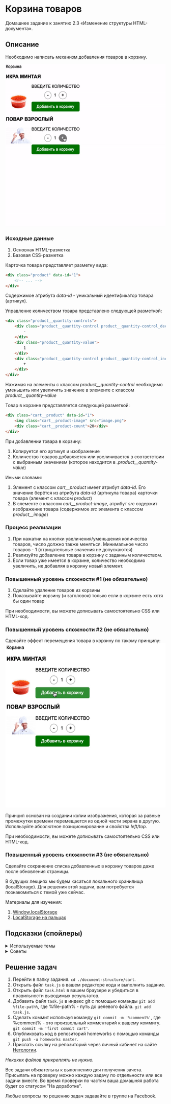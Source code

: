 # Корзина товаров

Домашнее задание к занятию 2.3 «Изменение структуры HTML-документа».

## Описание 

Необходимо написать механизм добавления товаров в корзину.

![Demo](./demo.gif)

### Исходные данные

1. Основная HTML-разметка
2. Базовая CSS-разметка

Карточка товара представляет разметку вида:

```html
<div class="product" data-id="1">
    <!-- ... -->
</div>
```

Содержимое атрибута *data-id* - уникальный идентификатор товара (артикул).

Управление количеством товара представлено следующей разметкой:

```html
<div class="product__quantity-controls">
    <div class="product__quantity-control product__quantity-control_dec">
        -
    </div>
    <div class="product__quantity-value">
        1
    </div>
    <div class="product__quantity-control product__quantity-control_inc">
        +
    </div>
</div>
```

Нажимая на элементы с классом *product__quantity-control* 
необходимо уменьшить или увеличить
значение в элементе с классом *product__quantity-value*

Товар в корзине представляется следующей разметкой:

```html
<div class="cart__product" data-id="1">
    <img class="cart__product-image" src="image.png">
    <div class="cart__product-count">20</div>
</div>
```

При добавлении товара в корзину:

1. Копируется его артикул и изображение
2. Количество товаров добавляется или увеличивается в соответствии с 
выбранным значением (которое находится в *.product__quantity-value*)

Иными словами: 

1. Элемент с классом *cart__product* имеет атрибут *data-id*. Его значение берётся
из атрибута *data-id* (артикула товара) карточки товара (элемент с классом *product*)
2. В элементе с классом *cart__product-image*, атрибут *src* cодержит изображение
товара (содержимое *src* элемента с классом *product__image*)

### Процесс реализации

1. При нажатии на кнопки увеличения/уменьшения количества товаров, число
должно также меняться. Минимальное число товаров - 1
(отрицательные значения не допускаются)
2. Реализуйте добавление товара в корзину с заданным количеством.
3. Если товар уже имеется в корзине, количество необходимо увеличить, 
не добавляя в корзину новый элемент.

### Повышенный уровень сложности #1 (не обязательно)

1. Сделайте удаление товаров из корзины
2. Показывайте корзину (и заголовок) только если в корзине есть хотя бы один товар

При необходимости, вы можете дописывать самостоятельно CSS или HTML-код.

### Повышенный уровень сложности #2 (не обязательно)

Сделайте эффект перемещения товара в корзину по такому принципу:
![Demo](./extended-demo.gif)

Принцип основан на создании копии изображения, которая за равные промежутки времени
перемещается из одной части экрана в другую. Используйте абсолютное позиционирование
и свойства *left/top*.

При необходимости, вы можете дописывать самостоятельно CSS или HTML-код.

### Повышенный уровень сложности #3 (не обязательно)

Сделайте сохранение списка добавленных в корзину товаров даже после
обновления страницы.

В будущих лекциях мы будем касаться локального хранилища (localStorage).
Для решения этой задачи, вам потребуется познакомиться с темой уже сейчас.

Материалы для изучения:

1. [Window.localStorage](https://developer.mozilla.org/ru/docs/Web/API/Window/localStorage)
2. [LocalStorage на пальцах](https://tproger.ru/articles/localstorage/)

## Подсказки (спойлеры)

<details>
<summary>Используемые темы</summary>

1. Метод *getBoundingClientRect* (повышенный уровень сложности)
2. Работа с объектом *dataset*

</details>

<details>
<summary>Советы</summary>

При реализации анимации, вам необходимо:

1. Получить у изображения-продукта его координаты через *getBoundingClientRect*
2. Получить у изображения в корзине его координаты через *getBoundingClientRect*
3. Высчитать разницу между двумя изображениями по оси X и по оси Y
4. Задать количество шагов, за которое одно изображение «настигнет другое»
5. С помощью *setTimeout/setInterval* в течение заданного количества шагов
постоянно уменьшать разницу между двумя картинками
6. По окончанию анимации удалить изображение-копию 

</details>

## Решение задач

1. Перейти в папку задания. `cd ./document-structure/cart`.
2. Открыть файл `task.js` в вашем редакторе кода и выполнить задание.
3. Открыть файл `task.html` в вашем браузере и убедиться в правильности выводимых результатов.
4. Добавить файл `task.js` в индекс git с помощью команды `git add %file-path%`, где %file-path% - путь до целевого файла. `git add task.js`.
5. Сделать коммит используя команду `git commit -m '%comment%'`, где %comment% - это произвольный комментарий к вашему коммиту. `git commit -m 'first commit cart'`.
6. Опубликовать код в репозиторий homeworks с помощью команды `git push -u homeworks master`.
7. Прислать ссылку на репозиторий через личный кабинет на сайте [Нетологии][6].

[0]: https://github.com/
[1]: https://www.sublimetext.com/
[2]: https://code.visualstudio.com/
[3]: https://github.com/netology-code/guides/tree/master/github
[4]: https://git-scm.com/
[5]: https://github.com/netology-code/guides/blob/master/git/REAMDE.md
[6]: https://netology.ru/

*Никаких файлов прикреплять не нужно.*

Все задачи обязательны к выполнению для получения зачета. Присылать на проверку можно каждую задачу по отдельности или все задачи вместе. Во время проверки по частям ваша домашняя работа будет со статусом "На доработке".

Любые вопросы по решению задач задавайте в группе на Facebook.
